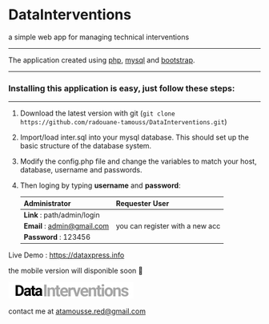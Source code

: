 # DataInterventions 
a simple web app for managing technical interventions



- - - -

The application created  using [php](http:php.net), [mysql](https://www.mysql.com) and [bootstrap](http://getbootstrap.com).



****



### Installing this application is easy, just follow these steps:
****


1. Download the latest version with git (`git clone https://github.com/radouane-tamouss/DataInterventions.git`)

2. Import/load inter.sql into your mysql database. This should set up the basic structure of the database system.

3. Modify the config.php file and change the variables to match your host, database, username and passwords.

5. Then loging by typing **username** and **password**:


   Administrator                    |  Requester User                    |
   ---------------------------------| -----------------------------------|
   **Link**     : path/admin/login  |
   **Email**    : admin@gmail.com   |    you can register with a new acc |
   **Password** : 123456            |                                    | 

Live Demo : https://dataxpress.info

the mobile version will disponible soon 🧐

<img src="images/data.png" alt="">

contact me at atamousse.red@gmail.com
